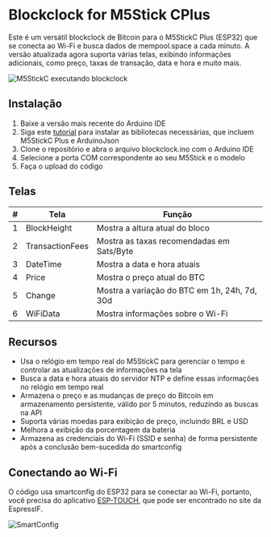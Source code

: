 # Blockclock for M5Stick CPlus

Este é um versátil blockclock de Bitcoin para o M5StickC Plus (ESP32) que se conecta ao Wi-Fi e busca dados de mempool.space a cada minuto. A versão atualizada agora suporta várias telas, exibindo informações adicionais, como preço, taxas de transação, data e hora e muito mais.

![M5StickC executando blockclock](https://raw.githubusercontent.com/bolsonitro/Blockclock_M5StickC_Plus/master/m5stickblockclock.jpg)

## Instalação

1. Baixe a versão mais recente do Arduino IDE
2. Siga este [tutorial](https://docs.m5stack.com/en/quick_start/m5stickc_plus/arduino) para instalar as bibliotecas necessárias, que incluem M5StickC Plus e ArduinoJson
3. Clone o repositório e abra o arquivo blockclock.ino com o Arduino IDE
4. Selecione a porta COM correspondente ao seu M5Stick e o modelo
5. Faça o upload do código

## Telas

| #   | Tela            | Função                             |
| --- | --------------- | ---------------------------------- |
| 1   | BlockHeight     | Mostra a altura atual do bloco     |
| 2   | TransactionFees | Mostra as taxas recomendadas em Sats/Byte |
| 3   | DateTime        | Mostra a data e hora atuais        |
| 4   | Price           | Mostra o preço atual do BTC        |
| 5   | Change          | Mostra a variação do BTC em 1h, 24h, 7d, 30d |
| 6   | WiFiData        | Mostra informações sobre o Wi-Fi   |

## Recursos

- Usa o relógio em tempo real do M5StickC para gerenciar o tempo e controlar as atualizações de informações na tela
- Busca a data e hora atuais do servidor NTP e define essas informações no relógio em tempo real
- Armazena o preço e as mudanças de preço do Bitcoin em armazenamento persistente, válido por 5 minutos, reduzindo as buscas na API
- Suporta várias moedas para exibição de preço, incluindo BRL e USD
- Melhora a exibição da porcentagem da bateria
- Armazena as credenciais do Wi-Fi (SSID e senha) de forma persistente após a conclusão bem-sucedida do smartconfig

## Conectando ao Wi-Fi

O código usa smartconfig do ESP32 para se conectar ao Wi-Fi, portanto, você precisa do aplicativo [ESP-TOUCH](https://www.espressif.com/en/products/software/esp-touch/resources), que pode ser encontrado no site da EspressIF.

![SmartConfig](https://www.espressif.com/sites/default/files/faq/screen_shot_2016-04-27_at_1.30.27_pm_0.png)
